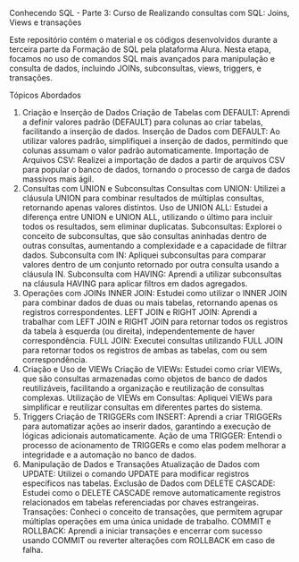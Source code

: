 Conhecendo SQL - Parte 3: Curso de
Realizando consultas com SQL: Joins, Views e transações

Este repositório contém o material e os códigos desenvolvidos durante a terceira parte da Formação de SQL pela plataforma Alura. Nesta etapa, focamos no uso de comandos SQL mais avançados para manipulação e consulta de dados, incluindo JOINs, subconsultas, views, triggers, e transações.

Tópicos Abordados
1. Criação e Inserção de Dados
  Criação de Tabelas com DEFAULT: Aprendi a definir valores padrão (DEFAULT) para colunas ao criar tabelas, facilitando a inserção de dados.
  Inserção de Dados com DEFAULT: Ao utilizar valores padrão, simplifiquei a inserção de dados, permitindo que colunas assumam o valor padrão automaticamente.
  Importação de Arquivos CSV: Realizei a importação de dados a partir de arquivos CSV para popular o banco de dados, tornando o processo de carga de dados massivos mais ágil.
2. Consultas com UNION e Subconsultas
  Consultas com UNION: Utilizei a cláusula UNION para combinar resultados de múltiplas consultas, retornando apenas valores distintos.
  Uso de UNION ALL: Estudei a diferença entre UNION e UNION ALL, utilizando o último para incluir todos os resultados, sem eliminar duplicatas.
  Subconsultas: Explorei o conceito de subconsultas, que são consultas aninhadas dentro de outras consultas, aumentando a complexidade e a capacidade de filtrar dados.
  Subconsulta com IN: Apliquei subconsultas para comparar valores dentro de um conjunto retornado por outra consulta usando a cláusula IN.
  Subconsulta com HAVING: Aprendi a utilizar subconsultas na cláusula HAVING para aplicar filtros em dados agregados.
3. Operações com JOINs
  INNER JOIN: Estudei como utilizar o INNER JOIN para combinar dados de duas ou mais tabelas, retornando apenas os registros correspondentes.
  LEFT JOIN e RIGHT JOIN: Aprendi a trabalhar com LEFT JOIN e RIGHT JOIN para retornar todos os registros da tabela à esquerda (ou direita), independentemente de haver correspondência.
  FULL JOIN: Executei consultas utilizando FULL JOIN para retornar todos os registros de ambas as tabelas, com ou sem correspondência.
4. Criação e Uso de VIEWs
  Criação de VIEWs: Estudei como criar VIEWs, que são consultas armazenadas como objetos de banco de dados reutilizáveis, facilitando a organização e reutilização de consultas complexas.
  Utilização de VIEWs em Consultas: Apliquei VIEWs para simplificar e reutilizar consultas em diferentes partes do sistema.
5. Triggers
  Criação de TRIGGERs com INSERT: Aprendi a criar TRIGGERs para automatizar ações ao inserir dados, garantindo a execução de lógicas adicionais automaticamente.
  Ação de uma TRIGGER: Entendi o processo de acionamento de TRIGGERs e como elas podem melhorar a integridade e a automação no banco de dados.
6. Manipulação de Dados e Transações
  Atualização de Dados com UPDATE: Utilizei o comando UPDATE para modificar registros específicos nas tabelas.
  Exclusão de Dados com DELETE CASCADE: Estudei como o DELETE CASCADE remove automaticamente registros relacionados em tabelas referenciadas por chaves estrangeiras.
  Transações: Conheci o conceito de transações, que permitem agrupar múltiplas operações em uma única unidade de trabalho.
  COMMIT e ROLLBACK: Aprendi a iniciar transações e encerrar com sucesso usando COMMIT ou reverter alterações com ROLLBACK em caso de falha.
